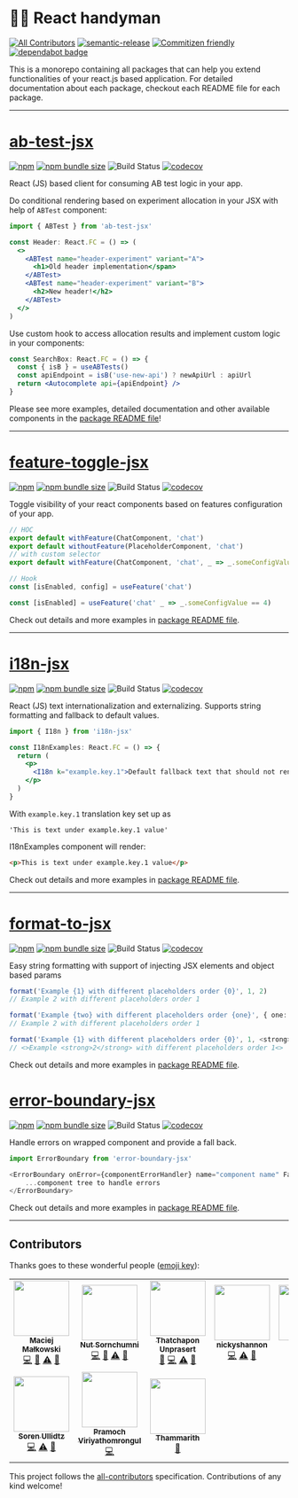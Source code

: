# 👨‍🔧 React handyman

[![All Contributors](https://img.shields.io/badge/all_contributors-8-orange.svg?style=flat-square)](#contributors)
[![semantic-release](https://img.shields.io/badge/%20%20%F0%9F%93%A6%F0%9F%9A%80-semantic--release-e10079.svg)](https://github.com/semantic-release/semantic-release)
[![Commitizen friendly](https://img.shields.io/badge/commitizen-friendly-brightgreen.svg)](http://commitizen.github.io/cz-cli/)
[![dependabot badge](https://badgen.net/dependabot/agoda-com/react-handyman/?icon=dependabot.svg)](https://dependabot.com/)

This is a monorepo containing all packages that can help you extend functionalities of your react.js based application. For detailed documentation about each package, checkout each README file for each package.

---

# [ab-test-jsx](/packages/ab-test-jsx)

[![npm](https://img.shields.io/npm/v/ab-test-jsx.svg)](https://www.npmjs.com/package/ab-test-jsx)
[![npm bundle size](https://img.shields.io/bundlephobia/minzip/ab-test-jsx.svg)](https://bundlephobia.com/result?p=ab-test-jsx)
![Build Status](https://github.com/agoda-com/react-handyman/workflows/Validate%20Pull%20Request/badge.svg?branch=master)
[![codecov](https://codecov.io/gh/agoda-com/react-handyman/branch/master/graph/badge.svg)](https://codecov.io/gh/agoda-com/react-handyman)

React (JS) based client for consuming AB test logic in your app.

Do conditional rendering based on experiment allocation in your JSX with help of `ABTest` component:

```jsx
import { ABTest } from 'ab-test-jsx'

const Header: React.FC = () => (
  <>
    <ABTest name="header-experiment" variant="A">
      <h1>Old header implementation</span>
    </ABTest>
    <ABTest name="header-experiment" variant="B">
      <h2>New header!</h2>
    </ABTest>
  </>
)
```

Use custom hook to access allocation results and implement custom logic in your components:

```jsx
const SearchBox: React.FC = () => {
  const { isB } = useABTests()
  const apiEndpoint = isB('use-new-api') ? newApiUrl : apiUrl
  return <Autocomplete api={apiEndpoint} />
}
```

Please see more examples, detailed documentation and other available components in the [package README file](/packages/ab-test-jsx)!

---

# [feature-toggle-jsx](/packages/feature-toggle-jsx)

[![npm](https://img.shields.io/npm/v/feature-toggle-jsx.svg)](https://www.npmjs.com/package/feature-toggle-jsx)
[![npm bundle size](https://img.shields.io/bundlephobia/minzip/feature-toggle-jsx.svg)](https://bundlephobia.com/result?p=feature-toggle-jsx)
![Build Status](https://github.com/agoda-com/react-handyman/workflows/Validate%20Pull%20Request/badge.svg?branch=master)
[![codecov](https://codecov.io/gh/agoda-com/react-handyman/branch/master/graph/badge.svg)](https://codecov.io/gh/agoda-com/react-handyman)

Toggle visibility of your react components based on features configuration of your app.

```jsx
// HOC
export default withFeature(ChatComponent, 'chat')
export default withoutFeature(PlaceholderComponent, 'chat')
// with custom selector
export default withFeature(ChatComponent, 'chat', _ => _.someConfigValue == true)

// Hook
const [isEnabled, config] = useFeature('chat')

const [isEnabled] = useFeature('chat' _ => _.someConfigValue == 4)
```

Check out details and more examples in [package README file](/packages/feature-toggle-jsx).

---

# [i18n-jsx](/packages/i18n-jsx)

[![npm](https://img.shields.io/npm/v/i18n-jsx.svg)](https://www.npmjs.com/package/i18n-jsx)
[![npm bundle size](https://img.shields.io/bundlephobia/minzip/i18n-jsx.svg)](https://bundlephobia.com/result?p=i18n-jsx)
![Build Status](https://github.com/agoda-com/react-handyman/workflows/Validate%20Pull%20Request/badge.svg?branch=master)
[![codecov](https://codecov.io/gh/agoda-com/react-handyman/branch/master/graph/badge.svg)](https://codecov.io/gh/agoda-com/react-handyman)

React (JS) text internationalization and externalizing. Supports string formatting and fallback to default values.

```jsx
import { I18n } from 'i18n-jsx'

const I18nExamples: React.FC = () => {
  return (
    <p>
      <I18n k="example.key.1">Default fallback text that should not render</I18n>
    </p>
  )
}
```

With `example.key.1` translation key set up as

```
'This is text under example.key.1 value'
```

I18nExamples component will render:

```html
<p>This is text under example.key.1 value</p>
```

Check out details and more examples in [package README file](/packages/i18n-jsx).

---

# [format-to-jsx](/packages/format-to-jsx)

[![npm](https://img.shields.io/npm/v/format-to-jsx.svg)](https://www.npmjs.com/package/format-to-jsx)
[![npm bundle size](https://img.shields.io/bundlephobia/minzip/format-to-jsx.svg)](https://bundlephobia.com/result?p=format-to-jsx)
![Build Status](https://github.com/agoda-com/react-handyman/workflows/Validate%20Pull%20Request/badge.svg?branch=master)
[![codecov](https://codecov.io/gh/agoda-com/react-handyman/branch/master/graph/badge.svg)](https://codecov.io/gh/agoda-com/react-handyman)

Easy string formatting with support of injecting JSX elements and object based params

```ts
format('Example {1} with different placeholders order {0}', 1, 2)
// Example 2 with different placeholders order 1

format('Example {two} with different placeholders order {one}', { one: 1, two: 2 })
// Example 2 with different placeholders order 1

format('Example {1} with different placeholders order {0}', 1, <strong>2</strong>)
// <>Example <strong>2</strong> with different placeholders order 1<>
```

Check out details and more examples in [package README file](/packages/format-to-jsx).

# [error-boundary-jsx](/packages/error-boundary-jsx)

[![npm](https://img.shields.io/npm/v/error-boundary.svg)](https://www.npmjs.com/package/error-boundary-jsx)
[![npm bundle size](https://img.shields.io/bundlephobia/minzip/error-boundary.svg)](https://bundlephobia.com/result?p=error-boundary-jsx)
![Build Status](https://github.com/agoda-com/react-handyman/workflows/Validate%20Pull%20Request/badge.svg?branch=master)
[![codecov](https://codecov.io/gh/agoda-com/react-handyman/branch/master/graph/badge.svg)](https://codecov.io/gh/agoda-com/react-handyman)

Handle errors on wrapped component and provide a fall back.

```ts
import ErrorBoundary from 'error-boundary-jsx'

<ErrorBoundary onError={componentErrorHandler} name="component name" FallbackComponent={CustomFallbackComponent}>
    ...component tree to handle errors
</ErrorBoundary>
```

Check out details and more examples in [package README file](/packages/error-boundary-jsx).

---

## Contributors

Thanks goes to these wonderful people ([emoji key](https://allcontributors.org/docs/en/emoji-key)):

<!-- ALL-CONTRIBUTORS-LIST:START - Do not remove or modify this section -->
<!-- prettier-ignore-start -->
<!-- markdownlint-disable -->
<table>
  <tr>
    <td align="center"><a href="https://medium.com/@mat.malkowski"><img src="https://avatars3.githubusercontent.com/u/1546903?v=4" width="100px;" alt=""/><br /><sub><b>Maciej Małkowski</b></sub></a><br /><a href="https://github.com/agoda-com/react-handyman/commits?author=matmalkowski" title="Code">💻</a> <a href="https://github.com/agoda-com/react-handyman/commits?author=matmalkowski" title="Documentation">📖</a> <a href="https://github.com/agoda-com/react-handyman/commits?author=matmalkowski" title="Tests">⚠️</a> <a href="https://github.com/agoda-com/react-handyman/pulls?q=is%3Apr+reviewed-by%3Amatmalkowski" title="Reviewed Pull Requests">👀</a></td>
    <td align="center"><a href="https://github.com/znut"><img src="https://avatars2.githubusercontent.com/u/1188327?v=4" width="100px;" alt=""/><br /><sub><b>Nut Sornchumni</b></sub></a><br /><a href="https://github.com/agoda-com/react-handyman/commits?author=znut" title="Code">💻</a> <a href="https://github.com/agoda-com/react-handyman/commits?author=znut" title="Documentation">📖</a> <a href="https://github.com/agoda-com/react-handyman/commits?author=znut" title="Tests">⚠️</a> <a href="https://github.com/agoda-com/react-handyman/pulls?q=is%3Apr+reviewed-by%3Aznut" title="Reviewed Pull Requests">👀</a></td>
    <td align="center"><a href="https://github.com/PoomSmart"><img src="https://avatars3.githubusercontent.com/u/3608783?v=4" width="100px;" alt=""/><br /><sub><b>Thatchapon Unprasert</b></sub></a><br /><a href="https://github.com/agoda-com/react-handyman/commits?author=PoomSmart" title="Documentation">📖</a> <a href="https://github.com/agoda-com/react-handyman/commits?author=PoomSmart" title="Code">💻</a> <a href="https://github.com/agoda-com/react-handyman/commits?author=PoomSmart" title="Tests">⚠️</a> <a href="https://github.com/agoda-com/react-handyman/pulls?q=is%3Apr+reviewed-by%3APoomSmart" title="Reviewed Pull Requests">👀</a></td>
    <td align="center"><a href="https://github.com/nickyshannon"><img src="https://avatars0.githubusercontent.com/u/2579455?v=4" width="100px;" alt=""/><br /><sub><b>nickyshannon</b></sub></a><br /><a href="https://github.com/agoda-com/react-handyman/commits?author=nickyshannon" title="Code">💻</a> <a href="https://github.com/agoda-com/react-handyman/commits?author=nickyshannon" title="Tests">⚠️</a> <a href="https://github.com/agoda-com/react-handyman/pulls?q=is%3Apr+reviewed-by%3Anickyshannon" title="Reviewed Pull Requests">👀</a></td>
    <td align="center"><a href="https://github.com/Nielsie"><img src="https://avatars0.githubusercontent.com/u/11413207?v=4" width="100px;" alt=""/><br /><sub><b>Nielsie</b></sub></a><br /><a href="https://github.com/agoda-com/react-handyman/commits?author=Nielsie" title="Code">💻</a> <a href="https://github.com/agoda-com/react-handyman/commits?author=Nielsie" title="Tests">⚠️</a></td>
    <td align="center"><a href="https://www.linkedin.com/in/mahmudul-hassan-06853b50/"><img src="https://avatars2.githubusercontent.com/u/2369887?v=4" width="100px;" alt=""/><br /><sub><b>Md Mahmudul Hasan</b></sub></a><br /><a href="https://github.com/agoda-com/react-handyman/commits?author=dinujubd" title="Code">💻</a> <a href="https://github.com/agoda-com/react-handyman/commits?author=dinujubd" title="Tests">⚠️</a></td>
    <td align="center"><a href="https://github.com/HasanAJ"><img src="https://avatars0.githubusercontent.com/u/29162870?v=4" width="100px;" alt=""/><br /><sub><b>Hasan AJ</b></sub></a><br /><a href="https://github.com/agoda-com/react-handyman/commits?author=HasanAJ" title="Code">💻</a></td>
  </tr>
  <tr>
    <td align="center"><a href="https://m2film.dk/"><img src="https://avatars1.githubusercontent.com/u/23518653?v=4" width="100px;" alt=""/><br /><sub><b>Soren Ullidtz</b></sub></a><br /><a href="https://github.com/agoda-com/react-handyman/commits?author=Ullidtz" title="Code">💻</a> <a href="https://github.com/agoda-com/react-handyman/commits?author=Ullidtz" title="Tests">⚠️</a> <a href="https://github.com/agoda-com/react-handyman/commits?author=Ullidtz" title="Documentation">📖</a></td>
    <td align="center"><a href="http://facebook.com/kingdomax"><img src="https://avatars2.githubusercontent.com/u/6430428?v=4" width="100px;" alt=""/><br /><sub><b>Pramoch Viriyathomrongul</b></sub></a><br /><a href="https://github.com/agoda-com/react-handyman/commits?author=kingdomax" title="Code">💻</a></td>
    <td align="center"><a href="https://tmr.in.th"><img src="https://avatars2.githubusercontent.com/u/8011543?v=4" width="100px;" alt=""/><br /><sub><b>Thammarith</b></sub></a><br /><a href="https://github.com/agoda-com/react-handyman/commits?author=thammarith" title="Documentation">📖</a></td>
  </tr>
</table>

<!-- markdownlint-enable -->
<!-- prettier-ignore-end -->
<!-- ALL-CONTRIBUTORS-LIST:END -->

This project follows the [all-contributors](https://github.com/all-contributors/all-contributors) specification. Contributions of any kind welcome!
